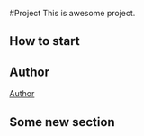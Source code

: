 #Project
This is awesome project.
## How to start
## Author

[Author](author.md)
## Some new section 
